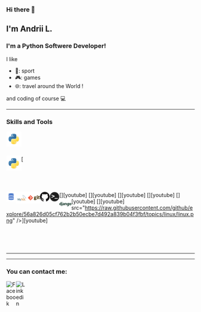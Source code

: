 ### Hi there 👋

##  I'm Andrii L.

### I'm a Python Softwere Developer!

I like
- 🏐: sport
- 🎮: games
- 🌐: travel around the World !

and coding of course :computer:

---

### Skills and Tools

[<img align="left" alt="Python" width="40px" src="https://raw.githubusercontent.com/github/explore/80688e429a7d4ef2fca1e82350fe8e3517d3494d/topics/python/python.png" />][Linkedin]



<br />
<br />
<br />

[<img align="left" alt="Python" width="40px" src="https://raw.githubusercontent.com/github/explore/80688e429a7d4ef2fca1e82350fe8e3517d3494d/topics/python/python.png" />


<br />
<br />
<br />

[<img align="left" alt="SQL" width="26px" src="https://raw.githubusercontent.com/github/explore/80688e429a7d4ef2fca1e82350fe8e3517d3494d/topics/sql/sql.png" />][youtube]
[<img align="left" alt="MySQL" width="32px" src="https://raw.githubusercontent.com/github/explore/80688e429a7d4ef2fca1e82350fe8e3517d3494d/topics/mysql/mysql.png" />][youtube]
[<img align="left" alt="Git" width="32px" src="https://raw.githubusercontent.com/github/explore/80688e429a7d4ef2fca1e82350fe8e3517d3494d/topics/git/git.png" />][youtube]
[<img align="left" alt="GitHub" width="26px" src="https://raw.githubusercontent.com/github/explore/78df643247d429f6cc873026c0622819ad797942/topics/github/github.png" />][youtube]
[<img align="left" alt="Terminal" width="26px" src="https://raw.githubusercontent.com/github/explore/80688e429a7d4ef2fca1e82350fe8e3517d3494d/topics/terminal/terminal.png" />][youtube]
[<img align="left" alt="django" width="32px" src="https://raw.githubusercontent.com/github/explore/80688e429a7d4ef2fca1e82350fe8e3517d3494d/topics/django/django.png" />][youtube]
src="https://raw.githubusercontent.com/github/explore/56a826d05cf762b2b50ecbe7d492a839b04f3fbf/topics/linux/linux.png" />][youtube]

<br />
<br />
<br />

---

---

### You can contact me:


[<img align="left" alt="Facebook" width="26px" src="https://image.flaticon.com/icons/svg/174/174848.svg" />][facebook]
[<img align="left" alt="Linkedin" width="26px" src="https://www.flaticon.com/free-icon/linkedin_3536505?term=linkedin&page=1&position=1&origin=search&related_id=3536505" />][Linkedin]


[facebook]: https://fb.me/SweetCoderYouTube
[Linkedin]: linkedin.com/in/andrii-levin-720074b5



<!--
**Lap-DevOps/Lap-DevOps** is a ✨ _special_ ✨ repository because its `README.md` (this file) appears on your GitHub profile.

Here are some ideas to get you started:

- 🔭 I’m currently working on ...
- 🌱 I’m currently learning ...
- 👯 I’m looking to collaborate on ...
- 🤔 I’m looking for help with ...
- 💬 Ask me about ...
- 📫 How to reach me: ...
- 😄 Pronouns: ...
- ⚡ Fun fact: ...
-->

